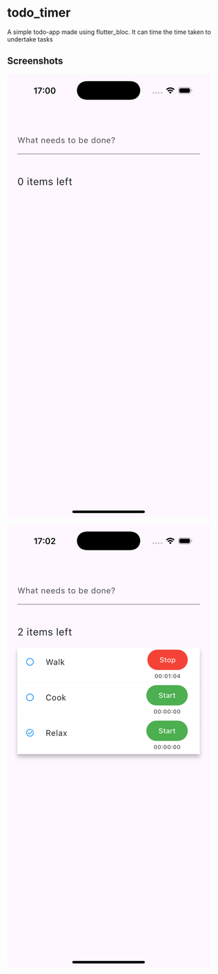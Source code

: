 # todo_timer

A simple todo-app made using flutter_bloc. It can time the time taken to undertake tasks

## Screenshots
![Simulator Screenshot - iPhone 16 Pro - 2025-01-14 at 17.00.57.png](screenshots/Simulator%20Screenshot%20-%20iPhone%2016%20Pro%20-%202025-01-14%20at%2017.00.57.png)

![Simulator Screenshot - iPhone 16 Pro - 2025-01-14 at 17.02.57.png](screenshots/Simulator%20Screenshot%20-%20iPhone%2016%20Pro%20-%202025-01-14%20at%2017.02.57.png)
